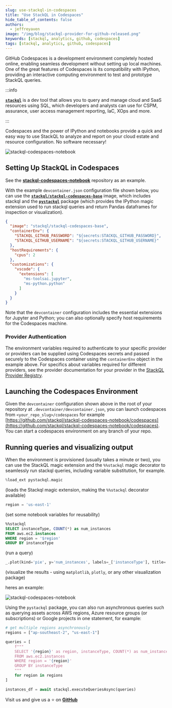 ```yaml
---
slug: use-stackql-in-codespaces
title: "Use StackQL in Codespaces"
hide_table_of_contents: false
authors:  
  - jeffreyaven
image: "/img/blog/stackql-provider-for-github-released.png"
keywords: [stackql, analytics, github, codespaces]
tags: [stackql, analytics, github, codespaces]
---
```


GitHub Codespaces is a development environment completely hosted online, enabling seamless development without setting up local machines.  One of the great features of Codespaces is its compatibility with IPython, providing an interactive computing environment to test and prototype StackQL queries.

:::info

[__`stackql`__](https://github.com/stackql/stackql) is a dev tool that allows you to query and manage cloud and SaaS resources using SQL, which developers and analysts can use for CSPM, assurance, user access management reporting, IaC, XOps and more. 

:::

Codespaces and the power of IPython and notebooks provide a quick and easy way to use StackQL to analyze and report on your cloud estate and resource configuration.  No software necessary!

![stackql-codespaces-notebook](/img/blog/codespaces/codespaces-3.png)

## Setting Up StackQL in Codespaces
See the [__stackql-codespaces-notebook__](https://github.com/stackql/stackql-codespaces-notebook) repository as an example.

With the example `devcontainer.json` configuration file shown below, you can use the [__`stackql/stackql-codespaces-base`__](https://hub.docker.com/r/stackql/stackql-codespaces-base) image, which includes stackql and the [__`pystackql`__](https://pystackql.readthedocs.io/en/latest/) package (which provides the IPython magic extension used to run stackql queries and return Pandas dataframes for inspection or visualization).

```json
{
  "image": "stackql/stackql-codespaces-base",
  "containerEnv": {
    "STACKQL_GITHUB_PASSWORD": "${secrets:STACKQL_GITHUB_PASSWORD}",
    "STACKQL_GITHUB_USERNAME": "${secrets:STACKQL_GITHUB_USERNAME}"
  },
  "hostRequirements": {
    "cpus": 2
  },  
  "customizations": {
    "vscode": {
      "extensions": [
        "ms-toolsai.jupyter",
        "ms-python.python"
      ]
    }
  }
}
```

Note that the `devcontainer` configuration includes the essential extensions for Jupyter and Python; you can also optionally specify host requirements for the Codespaces machine.

### Provider Authentication

The environment variables required to authenticate to your specific provider or providers can be supplied using Codespaces secrets and passed securely to the Codespaces container using the `containerEnv` object in the example above.  For specifics about variables required for different providers, see the provider documentation for your provider in the [StackQL Provider Registry](https://registry.stackql.io/).


## Launching the Codespaces Environment
Given the `devcontainer` configuration shown above in the root of your repository at `.devcontainer/devcontainer.json`, you can launch codespaces from `<your_repo_slug>/codespaces` for example [https://github.com/stackql/stackql-codespaces-notebook/codespaces](https://github.com/stackql/stackql-codespaces-notebook/codespaces).  You can start a codespaces environment on any branch of your repo.


## Running queries and visualizing output
When the environment is provisioned (usually takes a minute or two), you can use the StackQL magic extension and the `%%stackql` magic decorator to seamlessly run stackql queries, including variable substitution, for example.

```python
%load_ext pystackql.magic
```
(loads the Stackql magic extension, making the `%%stackql` decorator available)

```python
region = 'us-east-1'
```
(set some notebook variables for reusability)

```sql
%%stackql
SELECT instanceType, COUNT(*) as num_instances 
FROM aws.ec2.instances
WHERE region = '$region'
GROUP BY instanceType
```
(run a query)

```python
_.plot(kind='pie', y='num_instances', labels=_['instanceType'], title='Instances by Type', autopct='%1.1f%%')
```
(visualize the results - using `matplotlib`, `plotly`, or any other visualization package)  

heres an example:  

![stackql-codespaces-notebook](/img/blog/codespaces/codespaces-6.png)

Using the `pystackql` package, you can also run asynchronous queries such as querying assets across AWS regions, Azure resource groups (or subscriptions) or Google projects in one statement, for example:

```python
# get multiple regions asynchronously
regions = ["ap-southeast-2", "us-east-1"]

queries = [
    f"""
    SELECT '{region}' as region, instanceType, COUNT(*) as num_instances
    FROM aws.ec2.instances
    WHERE region = '{region}'
    GROUP BY instanceType
    """
    for region in regions
]

instances_df = await stackql.executeQueriesAsync(queries)
```

Visit us and give us a ⭐ on [__GitHub__](https://github.com/stackql/stackql)